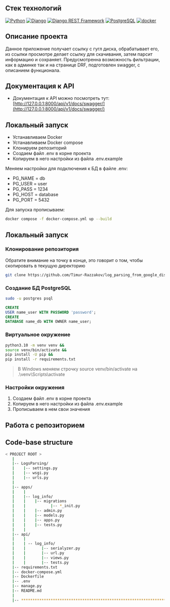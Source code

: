 ## Стек технологий

[![Python](https://img.shields.io/badge/-Python-464646?style=flat-square&logo=Python)](https://www.python.org/)
[![Django](https://img.shields.io/badge/-Django-464646?style=flat-square&logo=Django)](https://www.djangoproject.com/)
[![Django REST Framework](https://img.shields.io/badge/-Django%20REST%20Framework-464646?style=flat-square&logo=Django%20REST%20Framework)](https://www.django-rest-framework.org/)
[![PostgreSQL](https://img.shields.io/badge/-PostgreSQL-464646?style=flat-square&logo=PostgreSQL)](https://www.postgresql.org/)
[![docker](https://img.shields.io/badge/-Docker-464646?style=flat-square&logo=docker)](https://www.docker.com/)

## Описание проекта

Данное приложение получает ссылку с гугл диска, обрабатывает его, из ссылки просмотре делает ссылку для
скачивания, затем парсит информацию и сохраняет. Предусмотренна возможность фильтрации, как в админке так и на
странице DRF, подготовлен swagger, с описанием функционала.

## Документация к API

* Документация к API можно посмотреть тут: \
  [http://127.0.0.1:8000/api/v1/docs/swagger/](http://127.0.0.1:8000/api/v1/docs/swagger/)

## Локальный запуск

* Устанавливаем Docker
* Устанавливаем Docker compose
* Клонируем репозиторий
* Создаем файл .env в корне проекта
* Копируем в него настройки из файла .env.example

Меняем настройки для подключения к БД в файле .env:

* PG_NAME = db
* PG_USER = user
* PG_PASS = 1234
* PG_HOST = database
* PG_PORT = 5432

Для запуска прописываем:

```bash
docker compose -f docker-compose.yml up --build
```

## Локальный запуск

### Клонирование репозитория

Обратите внимание на точку в конце, это говорит о том, чтобы скопировать в текущую директорию

```bash
git clone https://github.com/Timur-Razzakov/log_parsing_from_google_disk.git .
```

### Создание БД PostgreSQL

```bash
sudo -u postgres psql
```

```sql
CREATE
USER name_user WITH PASSWORD 'password';
CREATE
DATABASE name_db WITH OWNER name_user;
```

### Виртуальное окружение

```bash 
python3.10 -m venv venv &&
source venv/bin/activate &&
pip install -U pip &&
pip install -r requirements.txt
```

> В Windows меняем строчку source venv/bin/activate на .\venv\Scripts\activate

### Настройки окружения

1. Создаем файл .env в корне проекта
2. Копируем в него настройки из файла .env.example
3. Прописываем в нем свои значения

## Работа с репозиторием

## Code-base structure

```bash
< PROJECT ROOT >
   |
   |-- LogsParsing/                             
   |    |-- settings.py                    
   |    |-- wsgi.py                        
   |    |-- urls.py                      
   |
   |-- apps/
   |    |
   |    |-- log_info/                          
   |    |    |-- migrations
   |    |           |-- *_init.py 
   |    |    |-- admin.py 
   |    |    |-- models.py 
   |    |    |-- apps.py 
   |    |    |-- tests.py                  
   |    |  
   |-- api/
   |    |
   |    | -- log_info/
   |    |       |-- serialyzer.py
   |    |       |-- url.py
   |    |       |-- views.py
   |    |       |-- tests.py
   |-- requirements.txt                     
   |-- docker-compose.yml
   |-- Dockerfile
   |-- .env                                 
   |-- manage.py                        
   |-- README.md                        
   |
   |-- ************************************************************************
```
